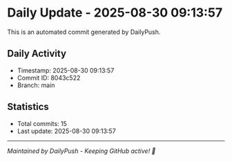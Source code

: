 # Daily Update - 2025-08-30 09:13:57

This is an automated commit generated by DailyPush.

## Daily Activity
- Timestamp: 2025-08-30 09:13:57
- Commit ID: 8043c522
- Branch: main

## Statistics
- Total commits: 15
- Last update: 2025-08-30 09:13:57

---
*Maintained by DailyPush - Keeping GitHub active! 🚀*

